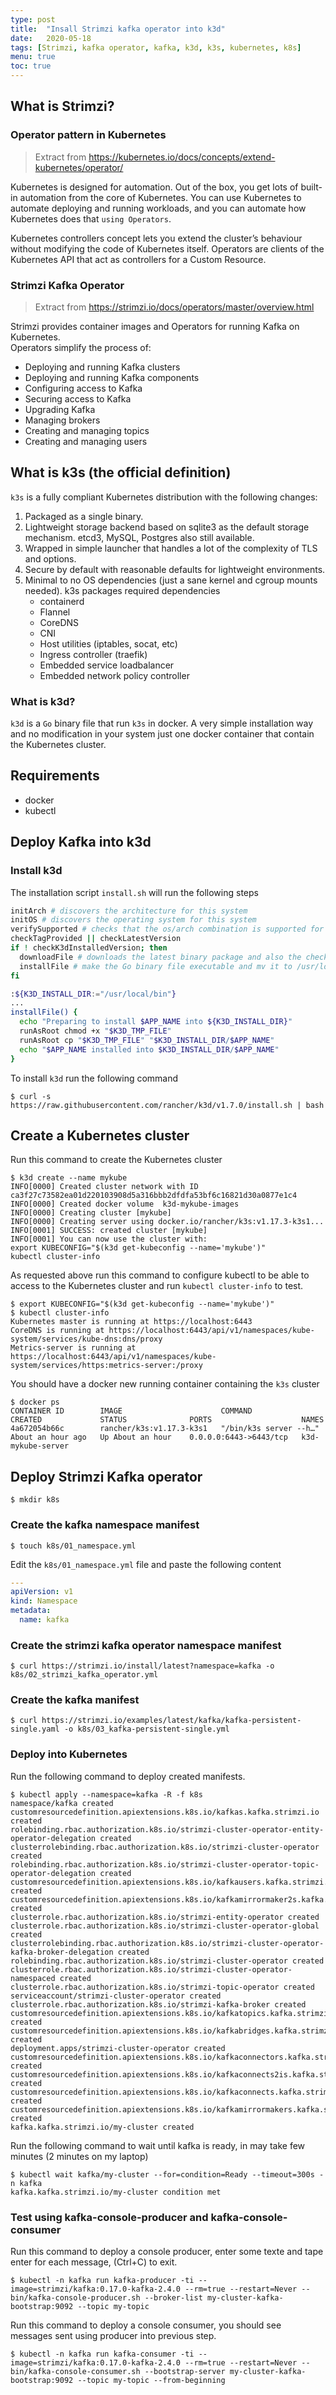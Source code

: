 ```yaml
---
type: post
title:  "Insall Strimzi kafka operator into k3d"
date:   2020-05-18
tags: [Strimzi, kafka operator, kafka, k3d, k3s, kubernetes, k8s] 
menu: true
toc: true
---
```


## What is Strimzi?
### Operator pattern in Kubernetes

> Extract from https://kubernetes.io/docs/concepts/extend-kubernetes/operator/

Kubernetes is designed for automation. Out of the box, you get lots of built-in automation from the core of Kubernetes. You can use Kubernetes to automate deploying and running workloads, and you can automate how Kubernetes does that `using Operators`.

Kubernetes controllers concept lets you extend the cluster’s behaviour without modifying the code of Kubernetes itself. Operators are clients of the Kubernetes API that act as controllers for a Custom Resource.

### Strimzi Kafka Operator

> Extract from https://strimzi.io/docs/operators/master/overview.html

Strimzi provides container images and Operators for running Kafka on Kubernetes.  
Operators simplify the process of:

- Deploying and running Kafka clusters
- Deploying and running Kafka components
- Configuring access to Kafka
- Securing access to Kafka
- Upgrading Kafka
- Managing brokers
- Creating and managing topics
- Creating and managing users

## What is k3s (the official definition)
`k3s` is a fully compliant Kubernetes distribution with the following changes:
1. Packaged as a single binary.
1. Lightweight storage backend based on sqlite3 as the default storage mechanism. etcd3, MySQL, Postgres also still available.
1. Wrapped in simple launcher that handles a lot of the complexity of TLS and options.
1. Secure by default with reasonable defaults for lightweight environments.
1. Minimal to no OS dependencies (just a sane kernel and cgroup mounts needed). k3s packages required
   dependencies
    * containerd
    * Flannel
    * CoreDNS
    * CNI
    * Host utilities (iptables, socat, etc)
    * Ingress controller (traefik)
    * Embedded service loadbalancer
    * Embedded network policy controller

### What is k3d?
`k3d` is a `Go` binary file that run `k3s` in docker. A very simple installation way and no modification in your system just one docker container that contain the Kubernetes cluster.

## Requirements
- docker
- kubectl
 
## Deploy Kafka into k3d

### Install k3d

The installation script `install.sh` will run the following steps
```bash
initArch # discovers the architecture for this system
initOS # discovers the operating system for this system
verifySupported # checks that the os/arch combination is supported for binary builds
checkTagProvided || checkLatestVersion
if ! checkK3dInstalledVersion; then
  downloadFile # downloads the latest binary package and also the checksum
  installFile # make the Go binary file executable and mv it to /usr/local/bin/.
fi
```
```bash
:${K3D_INSTALL_DIR:="/usr/local/bin"}
...
installFile() {
  echo "Preparing to install $APP_NAME into ${K3D_INSTALL_DIR}"
  runAsRoot chmod +x "$K3D_TMP_FILE"
  runAsRoot cp "$K3D_TMP_FILE" "$K3D_INSTALL_DIR/$APP_NAME"
  echo "$APP_NAME installed into $K3D_INSTALL_DIR/$APP_NAME"
}
```
To install `k3d` run the following command
```shell
$ curl -s https://raw.githubusercontent.com/rancher/k3d/v1.7.0/install.sh | bash
```

## Create a Kubernetes cluster

Run this command to create the Kubernetes cluster 
```shell
$ k3d create --name mykube
INFO[0000] Created cluster network with ID ca3f27c73582ea01d220103908d5a316bbb2dfdfa53bf6c16821d30a0877e1c4 
INFO[0000] Created docker volume  k3d-mykube-images        
INFO[0000] Creating cluster [mykube]                       
INFO[0000] Creating server using docker.io/rancher/k3s:v1.17.3-k3s1... 
INFO[0001] SUCCESS: created cluster [mykube]               
INFO[0001] You can now use the cluster with:
export KUBECONFIG="$(k3d get-kubeconfig --name='mykube')"
kubectl cluster-info
```
As requested above run this command to configure kubectl to be able to access to the Kubernetes cluster and run `kubectl cluster-info` to test.
```shell
$ export KUBECONFIG="$(k3d get-kubeconfig --name='mykube')"
$ kubectl cluster-info
Kubernetes master is running at https://localhost:6443
CoreDNS is running at https://localhost:6443/api/v1/namespaces/kube-system/services/kube-dns:dns/proxy
Metrics-server is running at https://localhost:6443/api/v1/namespaces/kube-system/services/https:metrics-server:/proxy
```
You should have a docker new running container containing the `k3s` cluster
```shell
$ docker ps
CONTAINER ID        IMAGE                      COMMAND                  CREATED             STATUS              PORTS                    NAMES
4a672054b66c        rancher/k3s:v1.17.3-k3s1   "/bin/k3s server --h…"   About an hour ago   Up About an hour    0.0.0.0:6443->6443/tcp   k3d-mykube-server
```
## Deploy Strimzi Kafka operator
```shell
$ mkdir k8s
```
### Create the kafka namespace manifest

```shell
$ touch k8s/01_namespace.yml 
```
Edit the `k8s/01_namespace.yml` file and paste the following content
```yaml
---
apiVersion: v1
kind: Namespace
metadata:
  name: kafka
```
### Create the strimzi kafka operator namespace manifest

```shell
$ curl https://strimzi.io/install/latest?namespace=kafka -o k8s/02_strimzi_kafka_operator.yml
```
### Create the kafka manifest

```shell
$ curl https://strimzi.io/examples/latest/kafka/kafka-persistent-single.yaml -o k8s/03_kafka-persistent-single.yml
```

### Deploy into Kubernetes

Run the following command to deploy created manifests.
```shell
$ kubectl apply --namespace=kafka -R -f k8s
namespace/kafka created
customresourcedefinition.apiextensions.k8s.io/kafkas.kafka.strimzi.io created
rolebinding.rbac.authorization.k8s.io/strimzi-cluster-operator-entity-operator-delegation created
clusterrolebinding.rbac.authorization.k8s.io/strimzi-cluster-operator created
rolebinding.rbac.authorization.k8s.io/strimzi-cluster-operator-topic-operator-delegation created
customresourcedefinition.apiextensions.k8s.io/kafkausers.kafka.strimzi.io created
customresourcedefinition.apiextensions.k8s.io/kafkamirrormaker2s.kafka.strimzi.io created
clusterrole.rbac.authorization.k8s.io/strimzi-entity-operator created
clusterrole.rbac.authorization.k8s.io/strimzi-cluster-operator-global created
clusterrolebinding.rbac.authorization.k8s.io/strimzi-cluster-operator-kafka-broker-delegation created
rolebinding.rbac.authorization.k8s.io/strimzi-cluster-operator created
clusterrole.rbac.authorization.k8s.io/strimzi-cluster-operator-namespaced created
clusterrole.rbac.authorization.k8s.io/strimzi-topic-operator created
serviceaccount/strimzi-cluster-operator created
clusterrole.rbac.authorization.k8s.io/strimzi-kafka-broker created
customresourcedefinition.apiextensions.k8s.io/kafkatopics.kafka.strimzi.io created
customresourcedefinition.apiextensions.k8s.io/kafkabridges.kafka.strimzi.io created
deployment.apps/strimzi-cluster-operator created
customresourcedefinition.apiextensions.k8s.io/kafkaconnectors.kafka.strimzi.io created
customresourcedefinition.apiextensions.k8s.io/kafkaconnects2is.kafka.strimzi.io created
customresourcedefinition.apiextensions.k8s.io/kafkaconnects.kafka.strimzi.io created
customresourcedefinition.apiextensions.k8s.io/kafkamirrormakers.kafka.strimzi.io created
kafka.kafka.strimzi.io/my-cluster created
```
Run the following command to wait until kafka is ready, in may take few minutes (2 minutes on my laptop)
```shell
$ kubectl wait kafka/my-cluster --for=condition=Ready --timeout=300s -n kafka
kafka.kafka.strimzi.io/my-cluster condition met
```
### Test using kafka-console-producer and kafka-console-consumer

Run this command to deploy a console producer, enter some texte and tape enter for each message, (Ctrl+C) to exit. 
```shell
$ kubectl -n kafka run kafka-producer -ti --image=strimzi/kafka:0.17.0-kafka-2.4.0 --rm=true --restart=Never -- bin/kafka-console-producer.sh --broker-list my-cluster-kafka-bootstrap:9092 --topic my-topic
```
Run this command to deploy a console consumer, you should see messages sent using producer into previous step. 
```shell
$ kubectl -n kafka run kafka-consumer -ti --image=strimzi/kafka:0.17.0-kafka-2.4.0 --rm=true --restart=Never -- bin/kafka-console-consumer.sh --bootstrap-server my-cluster-kafka-bootstrap:9092 --topic my-topic --from-beginning
```